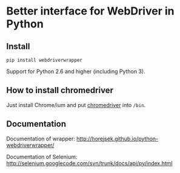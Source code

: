 # Better interface for WebDriver in Python

## Install

`pip install webdriverwrapper`

Support for Python 2.6 and higher (including Python 3).

## How to install chromedriver

Just install Chrome/ium and put [chromedriver](http://chromedriver.storage.googleapis.com/index.html) into `/bin`.

## Documentation

Documentation of wrapper: http://horejsek.github.io/python-webdriverwrapper/

Documentation of Selenium: http://selenium.googlecode.com/svn/trunk/docs/api/py/index.html
